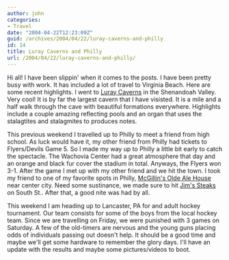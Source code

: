 ```yaml
---
author: john
categories:
- Travel
date: "2004-04-22T12:23:09Z"
guid: /archives/2004/04/22/luray-caverns-and-philly
id: 14
title: Luray Caverns and Philly
url: /2004/04/22/luray-caverns-and-philly/
---
```


Hi all! I have been slippin' when it comes to the posts. I have been pretty busy with work. It has included a lot of travel to Virginia Beach. Here are some recent highlights. I went to [Luray Caverns](http://www.luraycaverns.com) in the Shenandoah Valley. Very cool! It is by far the largest cavern that I have visisted. It is a mile and a half walk through the cave with beautiful formations everywhere. Highlights include a couple amazing reflecting pools and an organ that uses the stalagtites and stalagmites to produces notes.

This previous weekend I travelled up to Philly to meet a friend from high school. As luck would have it, my other friend from Philly had tickets to Flyers/Devils Game 5. So I made my way up to Philly a little bit early to catch the spectacle. The Wachovia Center had a great atmosphere that day and an orange and black fur cover the stadium in total. Anyways, the Flyers won 3-1. After the game I met up with my other friend and we hit the town. I took my friend to one of my favorite spots in Philly, [McGillin's Olde Ale House](http://www.mcgillins.com/) near center city. Need some sustinance, we made sure to hit [Jim's Steaks](http://jimssteaks.com/) on South St.. After that, a good nite was had by all.

This weekend I am heading up to Lancaster, PA for and adult hockey tournament. Our team consists for some of the boys from the local hockey team. Since we are travelling on Friday, we were punished with 3 games on Saturday. A few of the old-timers are nervous and the young guns placing odds of individuals passing out doesn't help. It should be a good time and maybe we'll get some hardware to remember the glory days. I'll have an update with the results and maybe some pictures/videos to boot.
